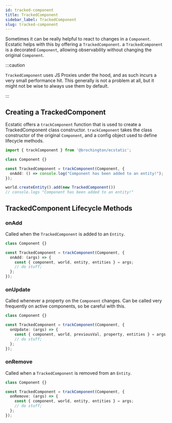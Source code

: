 ```yaml
---
id: tracked-component
title: TrackedComponent
sidebar_label: TrackedComponent
slug: tracked-component
---
```


Sometimes it can be really helpful to react to changes in a `Component`. Ecstatic helps with this by offering a `TrackedComponent`. a `TrackedComponent` is a decorated `Component`, allowing observability without changing the original `Component`.

:::caution

`TrackedComponent` uses JS Proxies under the hood, and as such incurs a very small performance hit. This generally is not a problem at all, but it might not be wise to always use them by default.

:::


## Creating a TrackedComponent

Ecstatic offers a `trackComponent` function that is used to create a TrackedComponent class constructor. `trackComponent` takes the class constructor of the original `Component`, and a config object used to define lifecycle methods.

```typescript
import { trackComponent } from '@brochington/ecstatic';

class Component {}

const TrackedComponent = trackComponent(Component, {
  onAdd: () => console.log("Component has been added to an entity!");
});

world.createEntity().add(new TrackedComponent()) 
// console.logs "Component has been added to an entity!"
```


## TrackedComponent Lifecycle Methods

### onAdd

Called when the `TrackedComponent` is added to an `Entity`.

```typescript
class Component {}

const TrackedComponent = trackComponent(Component, {
  onAdd: (args) => {
    const { component, world, entity, entities } = args;
    // do stuff;
  };
});
```


### onUpdate

Called whenever a property on the `Component` changes. Can be called very frequently on active components, so be careful with this.

```typescript
class Component {}

const TrackedComponent = trackComponent(Component, {
  onUpdate: (args) => {
    const { component, world, previousVal, property, entities } = args;
    // do stuff;
  };
});
```

### onRemove

Called when a `TrackedComponent` is removed from an `Entity`.

```typescript
class Component {}

const TrackedComponent = trackComponent(Component, {
  onRemove: (args) => {
    const { component, world, entity, entities } = args;
    // do stuff;
  };
});
```